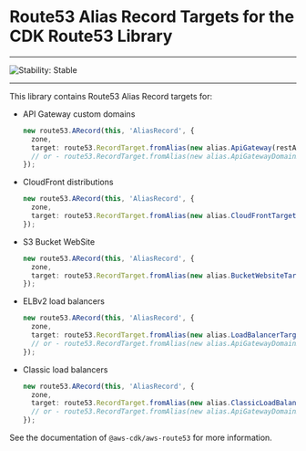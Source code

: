 # Route53 Alias Record Targets for the CDK Route53 Library
<!--BEGIN STABILITY BANNER-->

---

![Stability: Stable](https://img.shields.io/badge/stability-Stable-success.svg?style=for-the-badge)


---
<!--END STABILITY BANNER-->

This library contains Route53 Alias Record targets for:
* API Gateway custom domains
  ```ts
  new route53.ARecord(this, 'AliasRecord', {
    zone,
    target: route53.RecordTarget.fromAlias(new alias.ApiGateway(restApi)),
    // or - route53.RecordTarget.fromAlias(new alias.ApiGatewayDomainName(domainName)),
  });
  ```
* CloudFront distributions
  ```ts
  new route53.ARecord(this, 'AliasRecord', {
    zone,
    target: route53.RecordTarget.fromAlias(new alias.CloudFrontTarget(distribution)),
  });
  ```
* S3 Bucket WebSite
  ```ts
  new route53.ARecord(this, 'AliasRecord', {
    zone,
    target: route53.RecordTarget.fromAlias(new alias.BucketWebsiteTarget(bucket)),
  });
  ```
* ELBv2 load balancers
  ```ts
  new route53.ARecord(this, 'AliasRecord', {
    zone,
    target: route53.RecordTarget.fromAlias(new alias.LoadBalancerTarget(elbv2)),
    // or - route53.RecordTarget.fromAlias(new alias.ApiGatewayDomainName(domainName)),
  });
  ```
* Classic load balancers
  ```ts
  new route53.ARecord(this, 'AliasRecord', {
    zone,
    target: route53.RecordTarget.fromAlias(new alias.ClassicLoadBalancerTarget(elb)),
    // or - route53.RecordTarget.fromAlias(new alias.ApiGatewayDomainName(domainName)),
  });
  ```

See the documentation of `@aws-cdk/aws-route53` for more information.
